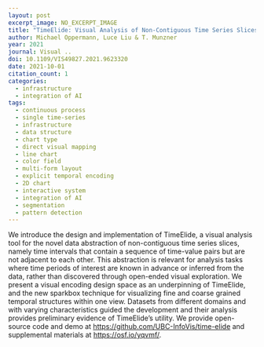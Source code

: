 ```yaml
---
layout: post
excerpt_image: NO_EXCERPT_IMAGE
title: "TimeElide: Visual Analysis of Non-Contiguous Time Series Slices"
author: Michael Oppermann, Luce Liu & T. Munzner
year: 2021
journal: Visual ..
doi: 10.1109/VIS49827.2021.9623320
date: 2021-10-01
citation_count: 1
categories:
  - infrastructure
  - integration of AI
tags:
  - continuous process
  - single time-series
  - infrastructure
  - data structure
  - chart type
  - direct visual mapping
  - line chart
  - color field
  - multi-form layout
  - explicit temporal encoding
  - 2D chart
  - interactive system
  - integration of AI
  - segmentation
  - pattern detection
---
```

We introduce the design and implementation of TimeElide, a visual analysis tool for the novel data abstraction of non-contiguous time series slices, namely time intervals that contain a sequence of time-value pairs but are not adjacent to each other. This abstraction is relevant for analysis tasks where time periods of interest are known in advance or inferred from the data, rather than discovered through open-ended visual exploration. We present a visual encoding design space as an underpinning of TimeElide, and the new sparkbox technique for visualizing fine and coarse grained temporal structures within one view. Datasets from different domains and with varying characteristics guided the development and their analysis provides preliminary evidence of TimeElide’s utility. We provide open-source code and demo at https://github.com/UBC-InfoVis/time-elide and supplemental materials at https://osf.io/yqvmf/.
